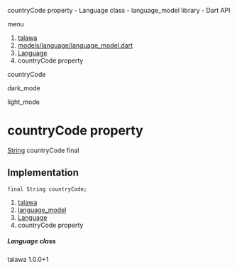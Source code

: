 




countryCode property - Language class - language\_model library - Dart API







menu

1. [talawa](../../index.html)
2. [models/language/language\_model.dart](../../file-___home_harshil_Desktop_open-source_palisadoes_talawa_lib_models_language_language_model/)
3. [Language](../../file-___home_harshil_Desktop_open-source_palisadoes_talawa_lib_models_language_language_model/Language-class.html)
4. countryCode property

countryCode


dark\_mode

light\_mode




# countryCode property


[String](https://api.flutter.dev/flutter/dart-core/String-class.html)
countryCode
final

## Implementation

```
final String countryCode;
```

 


1. [talawa](../../index.html)
2. [language\_model](../../file-___home_harshil_Desktop_open-source_palisadoes_talawa_lib_models_language_language_model/)
3. [Language](../../file-___home_harshil_Desktop_open-source_palisadoes_talawa_lib_models_language_language_model/Language-class.html)
4. countryCode property

##### Language class





talawa
1.0.0+1






